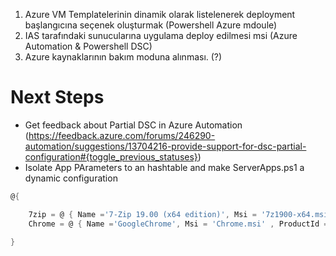 1. Azure VM Templatelerinin dinamik olarak listelenerek deployment başlangıcına seçenek oluşturmak (Powershell Azure mdoule)
1. IAS tarafındaki sunucularına uygulama deploy edilmesi msi (Azure Automation & Powershell DSC)
1. Azure kaynaklarının bakım moduna alınması.  (?)

# Next Steps
- Get feedback about Partial DSC in Azure Automation (https://feedback.azure.com/forums/246290-automation/suggestions/13704216-provide-support-for-dsc-partial-configuration#{toggle_previous_statuses})
- Isolate App PArameters to an hashtable and make ServerApps.ps1 a dynamic configuration
```PowerShell
@{

    7zip = @ { Name ='7-Zip 19.00 (x64 edition)', Msi = '7z1900-x64.msi' , ProductId = '23170F69-40C1-2702-1900-000001000000' }
    Chrome = @ { Name ='GoogleChrome', Msi = 'Chrome.msi' , ProductId = '34r345435-40C1-2702-1900-000001000000' }

}
``` 